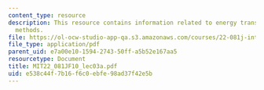 ```yaml
---
content_type: resource
description: This resource contains information related to energy transfer and conversion
  methods.
file: https://ol-ocw-studio-app-qa.s3.amazonaws.com/courses/22-081j-introduction-to-sustainable-energy-fall-2010/e538c44f7b16f6c0ebfe98ad37f42e5b_MIT22_081JF10_lec03a.pdf
file_type: application/pdf
parent_uid: e7a00e10-1594-2743-50ff-a5b52e167aa5
resourcetype: Document
title: MIT22_081JF10_lec03a.pdf
uid: e538c44f-7b16-f6c0-ebfe-98ad37f42e5b
---
```

